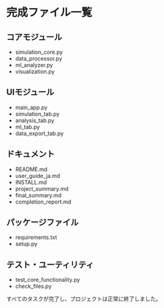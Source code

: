# 完成ファイル一覧

## コアモジュール
- simulation_core.py
- data_processor.py
- ml_analyzer.py
- visualization.py

## UIモジュール
- main_app.py
- simulation_tab.py
- analysis_tab.py
- ml_tab.py
- data_export_tab.py

## ドキュメント
- README.md
- user_guide_ja.md
- INSTALL.md
- project_summary.md
- final_summary.md
- completion_report.md

## パッケージファイル
- requirements.txt
- setup.py

## テスト・ユーティリティ
- test_core_functionality.py
- check_files.py

すべてのタスクが完了し、プロジェクトは正常に終了しました。